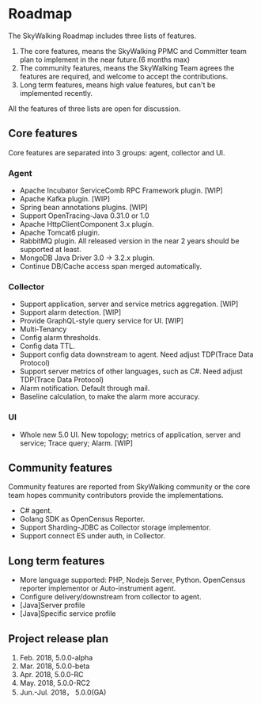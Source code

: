 # Roadmap
The SkyWalking Roadmap includes three lists of features.
1. The core features, means the SkyWalking PPMC and Committer team plan to implement in the near future.(6 months max)
1. The community features, means the SkyWalking Team agrees the features are required, and welcome to accept the contributions.
1. Long term features, means high value features, but can't be implemented recently.

All the features of three lists are open for discussion.

## Core features
Core features are separated into 3 groups: agent, collector and UI.

### Agent
- Apache Incubator ServiceComb RPC Framework plugin. [WIP]
- Apache Kafka plugin. [WIP]
- Spring bean annotations plugins. [WIP]
- Support OpenTracing-Java 0.31.0 or 1.0
- Apache HttpClientComponent 3.x plugin.
- Apache Tomcat6 plugin.
- RabbitMQ plugin. All released version in the near 2 years should be supported at least.
- MongoDB Java Driver 3.0 -> 3.2.x plugin.
- Continue DB/Cache access span merged automatically.

### Collector
- Support application, server and service metrics aggregation. [WIP]
- Support alarm detection. [WIP]
- Provide GraphQL-style query service for UI. [WIP]
- Multi-Tenancy
- Config alarm thresholds.
- Config data TTL.
- Support config data downstream to agent. Need adjust TDP(Trace Data Protocol)
- Support server metrics of other languages, such as C#. Need adjust TDP(Trace Data Protocol)
- Alarm notification. Default through mail.
- Baseline calculation, to make the alarm more accuracy.

### UI
- Whole new 5.0 UI. New topology; metrics of application, server and service; Trace query; Alarm. [WIP]

## Community features
Community features are reported from SkyWalking community or the core team hopes community contributors provide the implementations.

- C# agent.
- Golang SDK as OpenCensus Reporter.
- Support Sharding-JDBC as Collector storage implementor.
- Support connect ES under auth, in Collector.

## Long term features
- More language supported: PHP, Nodejs Server, Python. OpenCensus reporter implementor or Auto-instrument agent.
- Configure delivery/downstream from collector to agent.
- [Java]Server profile
- [Java]Specific service profile

## Project release plan
1. Feb. 2018, 5.0.0-alpha
1. Mar. 2018, 5.0.0-beta
1. Apr. 2018, 5.0.0-RC
1. May. 2018, 5.0.0-RC2
1. Jun.-Jul. 2018， 5.0.0(GA)
